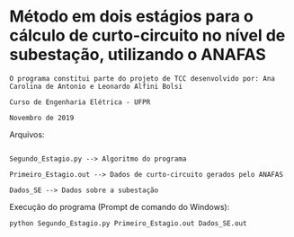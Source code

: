 # Método em dois estágios para o cálculo de curto-circuito no nível de subestação, utilizando o ANAFAS

```
O programa constitui parte do projeto de TCC desenvolvido por: Ana Carolina de Antonio e Leonardo Alfini Bolsi

Curso de Engenharia Elétrica - UFPR

Novembro de 2019

```

Arquivos:

```

Segundo_Estagio.py --> Algoritmo do programa

Primeiro_Estagio.out --> Dados de curto-circuito gerados pelo ANAFAS

Dados_SE --> Dados sobre a subestação

```

Execução do programa (Prompt de comando do Windows):

```
python Segundo_Estagio.py Primeiro_Estagio.out Dados_SE.out
```

